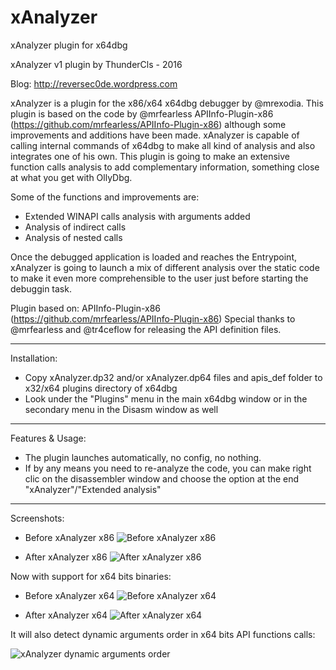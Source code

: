 # xAnalyzer
xAnalyzer plugin for x64dbg

xAnalyzer v1 plugin by ThunderCls - 2016

Blog: http://reversec0de.wordpress.com


xAnalyzer is a plugin for the x86/x64 x64dbg debugger by @mrexodia. This plugin is based on the code by @mrfearless APIInfo-Plugin-x86 (https://github.com/mrfearless/APIInfo-Plugin-x86) although some improvements and additions have been made. xAnalyzer is capable of calling internal commands of x64dbg to make all kind of analysis and also integrates one of his own. This plugin is going to make an extensive function calls analysis to add complementary information, something close at what you get with OllyDbg.

Some of the functions and improvements are:
- Extended WINAPI calls analysis with arguments added
- Analysis of indirect calls
- Analysis of nested calls

Once the debugged application is loaded and reaches the Entrypoint, xAnalyzer is going to launch a mix of different analysis over the static code to make it even more comprehensible to the user just before starting the debuggin task.

Plugin based on: APIInfo-Plugin-x86 (https://github.com/mrfearless/APIInfo-Plugin-x86)
Special thanks to @mrfearless and @tr4ceflow for releasing the API definition files.

---

Installation:
 - Copy xAnalyzer.dp32 and/or xAnalyzer.dp64 files and apis_def folder to x32/x64 plugins directory of x64dbg
 - Look under the "Plugins" menu in the main x64dbg window or in the secondary menu in the Disasm window as well

---

Features & Usage:
 - The plugin launches automatically, no config, no nothing. 
 - If by any means you need to re-analyze the code, you can make right clic on the disassembler window and choose the option at the end "xAnalyzer"/"Extended analysis"
 
 ---
 
Screenshots:

- Before xAnalyzer x86
 ![Before xAnalyzer x86](https://github.com/ThunderCls/xAnalyzer/blob/master/xAnalyzer/screenshots/analysis_off.PNG)
 

- After xAnalyzer x86
 ![After xAnalyzer x86](https://github.com/ThunderCls/xAnalyzer/blob/master/xAnalyzer/screenshots/analysis_on.PNG)
 

Now with support for x64 bits binaries:

- Before xAnalyzer x64
 ![Before xAnalyzer x64](https://github.com/ThunderCls/xAnalyzer/blob/master/xAnalyzer/screenshots/analysis_off_x64.PNG)
 

- After xAnalyzer x64
 ![After xAnalyzer x64](https://github.com/ThunderCls/xAnalyzer/blob/master/xAnalyzer/screenshots/analysis_on_x64.PNG)
 
 
It will also detect dynamic arguments order in x64 bits API functions calls:

 ![xAnalyzer dynamic arguments order](https://github.com/ThunderCls/xAnalyzer/blob/master/xAnalyzer/screenshots/arguments_x64.PNG)

